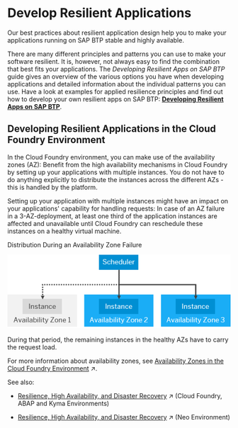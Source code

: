 <!-- loiob1b929a5aea64571b2f74e810b622568 -->

# Develop Resilient Applications

Our best practices about resilient application design help you to make your applications running on SAP BTP stable and highly available.



There are many different principles and patterns you can use to make your software resilient. It is, however, not always easy to find the combination that best fits your applications. The *Developing Resilient Apps on SAP BTP* guide gives an overview of the various options you have when developing applications and detailed information about the individual patterns you can use. Have a look at examples for applied resilience principles and find out how to develop your own resilient apps on SAP BTP: **[Developing Resilient Apps on SAP BTP](https://help.sap.com/viewer/eadaa45871804b4a974be865f627e791/Cloud/en-US/d1fe5fd8ecfb46c193221ebb991af3d7.html)**.



<a name="loiob1b929a5aea64571b2f74e810b622568__section_developaz"/>

## Developing Resilient Applications in the Cloud Foundry Environment

In the Cloud Foundry environment, you can make use of the availability zones \(AZ\): Benefit from the high availability mechanisms in Cloud Foundry by setting up your applications with multiple instances. You do not have to do anything explicitly to distribute the instances across the different AZs - this is handled by the platform.

Setting up your application with multiple instances might have an impact on your applications' capability for handling requests: In case of an AZ failure in a 3-AZ-deployment, at least one third of the application instances are affected and unavailable until Cloud Foundry can reschedule these instances on a healthy virtual machine.

   
  
<a name="loiob1b929a5aea64571b2f74e810b622568__fig_cmc_bh3_1kb"/>Distribution During an Availability Zone Failure

 ![](images/AZ_failure_3e96947.png "Distribution During an Availability Zone Failure") 

During that period, the remaining instances in the healthy AZs have to carry the request load.

For more information about availability zones, see [Availability Zones in the Cloud Foundry Environment](https://help.sap.com/viewer/65de2977205c403bbc107264b8eccf4b/Cloud/en-US/9c7092c7b7ae4d49bc8ae35fdd0e0b18.html#loiob6a7e11c3a58416a9ab1175bba17193a "The Cloud Foundry environment follows the recommendations of our partner IaaS providers by leveraging the availability zones (AZ) concept.") :arrow_upper_right:.



See also:

-   [Resilience, High Availability, and Disaster Recovery](https://help.sap.com/viewer/65de2977205c403bbc107264b8eccf4b/Cloud/en-US/350356d1dc314d3199dca15bd2ab9b0e.html#loioe3ac4f7c25a3442ca585950095eec599 "SAP has a number of processes in place to support resilience in SAP BTP, and provides different offerings so that you can support the high availability of your applications.") :arrow_upper_right: \(Cloud Foundry, ABAP and Kyma Environments\)

-   [Resilience, High Availability, and Disaster Recovery](https://help.sap.com/viewer/ea72206b834e4ace9cd834feed6c0e09/Cloud/en-US/84dd155500224fe4a7f161d48ee226a9.html "SAP has a number of processes in place to support resilience in SAP BTP, and provides different offerings so that you can support the high availability of your applications.") :arrow_upper_right: \(Neo Environment\)



